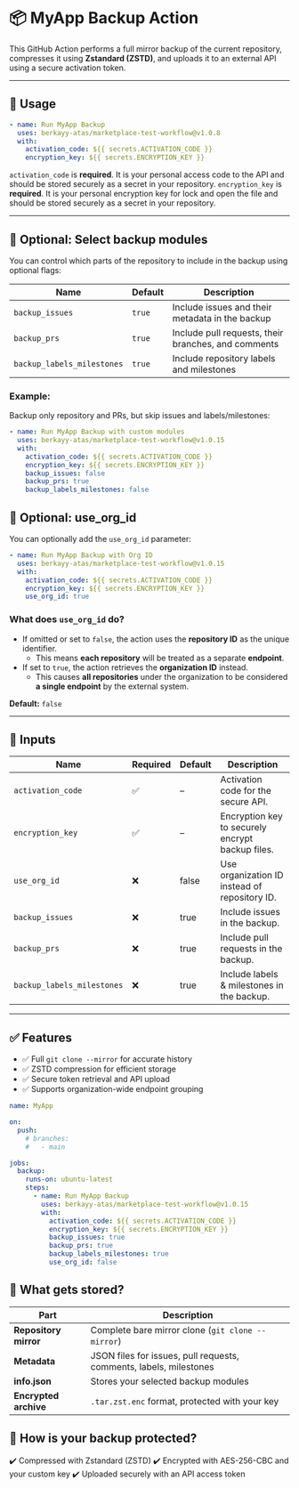 # 📦 MyApp Backup Action

This GitHub Action performs a full mirror backup of the current repository, compresses it using **Zstandard (ZSTD)**, and uploads it to an external API using a secure activation token.

---

## 🚀 Usage

```yaml
- name: Run MyApp Backup
  uses: berkayy-atas/marketplace-test-workflow@v1.0.8
  with:
    activation_code: ${{ secrets.ACTIVATION_CODE }}
    encryption_key: ${{ secrets.ENCRYPTION_KEY }}
```

`activation_code` is **required**. It is your personal access code to the API and should be stored securely as a secret in your repository.
`encryption_key` is **required**. It is your personal encryption key for lock and open the file and should be stored securely as a secret in your repository.

---

## 🔧 Optional: Select backup modules

You can control which parts of the repository to include in the backup using optional flags:

| Name                       | Default | Description                                         |
| -------------------------- | ------- | --------------------------------------------------- |
| `backup_issues`            | `true`  | Include issues and their metadata in the backup     |
| `backup_prs`               | `true`  | Include pull requests, their branches, and comments |
| `backup_labels_milestones` | `true`  | Include repository labels and milestones            |

### Example:
Backup only repository and PRs, but skip issues and labels/milestones:

```yaml
- name: Run MyApp Backup with custom modules
  uses: berkayy-atas/marketplace-test-workflow@v1.0.15
  with:
    activation_code: ${{ secrets.ACTIVATION_CODE }}
    encryption_key: ${{ secrets.ENCRYPTION_KEY }}
    backup_issues: false
    backup_prs: true
    backup_labels_milestones: false
```


## 🔧 Optional: use_org_id

You can optionally add the `use_org_id` parameter:

```yaml
- name: Run MyApp Backup with Org ID
  uses: berkayy-atas/marketplace-test-workflow@v1.0.15
  with:
    activation_code: ${{ secrets.ACTIVATION_CODE }}
    encryption_key: ${{ secrets.ENCRYPTION_KEY }}
    use_org_id: true
```

### What does `use_org_id` do?
- If omitted or set to `false`, the action uses the **repository ID** as the unique identifier.
  - This means **each repository** will be treated as a separate **endpoint**.
- If set to `true`, the action retrieves the **organization ID** instead.
  - This causes **all repositories** under the organization to be considered **a single endpoint** by the external system.

**Default:** `false`

---

## 📂 Inputs

| Name                       | Required | Default | Description                                      |
| -------------------------- | -------- | ------- | ------------------------------------------------ |
| `activation_code`          | ✅        | –       | Activation code for the secure API.              |
| `encryption_key`           | ✅        | –       | Encryption key to securely encrypt backup files. |
| `use_org_id`               | ❌        | false   | Use organization ID instead of repository ID.    |
| `backup_issues`            | ❌        | true    | Include issues in the backup.                    |
| `backup_prs`               | ❌        | true    | Include pull requests in the backup.             |
| `backup_labels_milestones` | ❌        | true    | Include labels & milestones in the backup.       |


---

## ✅ Features

- ✅ Full `git clone --mirror` for accurate history
- ✅ ZSTD compression for efficient storage
- ✅ Secure token retrieval and API upload
- ✅ Supports organization-wide endpoint grouping


```yaml
name: MyApp

on:
  push:
    # branches:
    #   - main

jobs:
  backup:
    runs-on: ubuntu-latest
    steps:
      - name: Run MyApp Backup
        uses: berkayy-atas/marketplace-test-workflow@v1.0.15
        with:
          activation_code: ${{ secrets.ACTIVATION_CODE }}
          encryption_key: ${{ secrets.ENCRYPTION_KEY }}
          backup_issues: true
          backup_prs: true
          backup_labels_milestones: true
          use_org_id: false
```

## 📁 What gets stored?

| Part                  | Description                                                        |
| --------------------- | ------------------------------------------------------------------ |
| **Repository mirror** | Complete bare mirror clone (`git clone --mirror`)                  |
| **Metadata**          | JSON files for issues, pull requests, comments, labels, milestones |
| **info.json**         | Stores your selected backup modules                                |
| **Encrypted archive** | `.tar.zst.enc` format, protected with your key                     |

##  🔑 How is your backup protected?

✔️ Compressed with Zstandard (ZSTD)
✔️ Encrypted with AES-256-CBC and your custom key
✔️ Uploaded securely with an API access token



